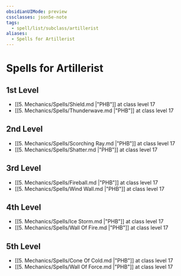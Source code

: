 ```yaml
---
obsidianUIMode: preview
cssclasses: json5e-note
tags:
  - spell/list/subclass/artillerist
aliases:
  - Spells for Artillerist
---
```

# Spells for Artillerist

## 1st Level

- [[5. Mechanics/Spells/Shield.md \|"PHB"]] at class level 17
- [[5. Mechanics/Spells/Thunderwave.md \|"PHB"]] at class level 17

## 2nd Level

- [[5. Mechanics/Spells/Scorching Ray.md \|"PHB"]] at class level 17
- [[5. Mechanics/Spells/Shatter.md \|"PHB"]] at class level 17

## 3rd Level

- [[5. Mechanics/Spells/Fireball.md \|"PHB"]] at class level 17
- [[5. Mechanics/Spells/Wind Wall.md \|"PHB"]] at class level 17

## 4th Level

- [[5. Mechanics/Spells/Ice Storm.md \|"PHB"]] at class level 17
- [[5. Mechanics/Spells/Wall Of Fire.md \|"PHB"]] at class level 17

## 5th Level

- [[5. Mechanics/Spells/Cone Of Cold.md \|"PHB"]] at class level 17
- [[5. Mechanics/Spells/Wall Of Force.md \|"PHB"]] at class level 17
